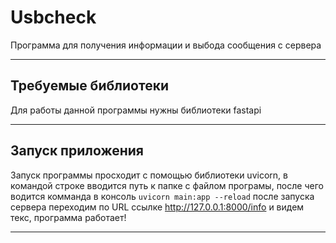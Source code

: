 # Usbcheck
Программа для получения информации и выбода сообщения с сервера
___________________________________________________________________________________________________________________________________________________________________________________
## Требуемые библиотеки
Для работы данной программы нужны библиотеки fastapi
___________________________________________________________________________________________________________________________________________________________________________________
## Запуск приложения
Запуск программы просходит с помощью библиотеки uvicorn, в командой строке вводится путь к папке с файлом програмы, после чего водится комманда в консоль
```uvicorn main:app --reload```
после запуска сервера переходим по URL ссылке http://127.0.0.1:8000/info и видем текс, программа работает!
___________________________________________________________________________________________________________________________________________________________________________________
